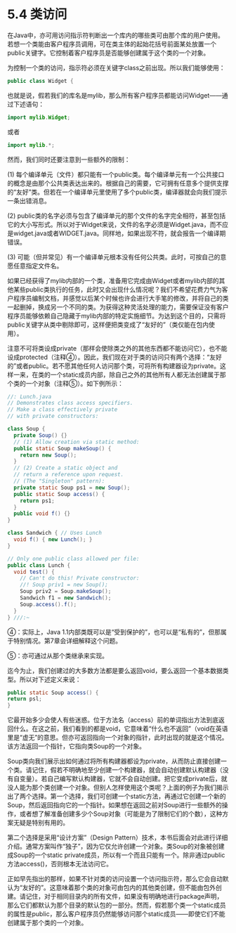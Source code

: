 # 5.4 类访问


在Java中，亦可用访问指示符判断出一个库内的哪些类可由那个库的用户使用。若想一个类能由客户程序员调用，可在类主体的起始花括号前面某处放置一个public关键字。它控制着客户程序员是否能够创建属于这个类的一个对象。

为控制一个类的访问，指示符必须在关键字class之前出现。所以我们能够使用：

``` java
public class Widget {
```

也就是说，假若我们的库名是mylib，那么所有客户程序员都能访问Widget——通过下述语句：

``` java
import mylib.Widget;
```

或者

``` java
import mylib.*;
```

然而，我们同时还要注意到一些额外的限制：

(1) 每个编译单元（文件）都只能有一个public类。每个编译单元有一个公共接口的概念是由那个公共类表达出来的。根据自己的需要，它可拥有任意多个提供支撑的“友好”类。但若在一个编译单元里使用了多个public类，编译器就会向我们提示一条出错消息。

(2) public类的名字必须与包含了编译单元的那个文件的名字完全相符，甚至包括它的大小写形式。所以对于Widget来说，文件的名字必须是Widget.java，而不应是widget.java或者WIDGET.java。同样地，如果出现不符，就会报告一个编译期错误。

(3) 可能（但并常见）有一个编译单元根本没有任何公共类。此时，可按自己的意愿任意指定文件名。

如果已经获得了mylib内部的一个类，准备用它完成由Widget或者mylib内部的其他某些public类执行的任务，此时又会出现什么情况呢？我们不希望花费力气为客户程序员编制文档，并感觉以后某个时候也许会进行大手笔的修改，并将自己的类一起删掉，换成另一个不同的类。为获得这种灵活处理的能力，需要保证没有客户程序员能够依赖自己隐藏于mylib内部的特定实施细节。为达到这个目的，只需将public关键字从类中剔除即可，这样便把类变成了“友好的”（类仅能在包内使用）。

注意不可将类设成private（那样会使除类之外的其他东西都不能访问它），也不能设成protected（注释④）。因此，我们现在对于类的访问只有两个选择：“友好的”或者public。若不愿其他任何人访问那个类，可将所有构建器设为private。这样一来，在类的一个static成员内部，除自己之外的其他所有人都无法创建属于那个类的一个对象（注释⑤）。如下例所示：

``` java
//: Lunch.java
// Demonstrates class access specifiers.
// Make a class effectively private
// with private constructors:

class Soup {
  private Soup() {}
  // (1) Allow creation via static method:
  public static Soup makeSoup() {
    return new Soup();
  }
  // (2) Create a static object and
  // return a reference upon request.
  // (The "Singleton" pattern):
  private static Soup ps1 = new Soup();
  public static Soup access() {
    return ps1;
  }
  public void f() {}
}

class Sandwich { // Uses Lunch
  void f() { new Lunch(); }
}

// Only one public class allowed per file:
public class Lunch {
  void test() {
    // Can't do this! Private constructor:
    //! Soup priv1 = new Soup();
    Soup priv2 = Soup.makeSoup();
    Sandwich f1 = new Sandwich();
    Soup.access().f();
  }
} ///:~
```

④：实际上，Java 1.1内部类既可以是“受到保护的”，也可以是“私有的”，但那属于特别情况。第7章会详细解释这个问题。

⑤：亦可通过从那个类继承来实现。

迄今为止，我们创建过的大多数方法都是要么返回void，要么返回一个基本数据类型。所以对下述定义来说：

``` java
public static Soup access() {
return psl;
}
```

它最开始多少会使人有些迷惑。位于方法名（access）前的单词指出方法到底返回什么。在这之前，我们看到的都是void，它意味着“什么也不返回”（void在英语里是“虚无”的意思。但亦可返回指向一个对象的指针，此时出现的就是这个情况。该方法返回一个指针，它指向类Soup的一个对象。

Soup类向我们展示出如何通过将所有构建器都设为private，从而防止直接创建一个类。请记住，假若不明确地至少创建一个构建器，就会自动创建默认构建器（没有自变量）。若自己编写默认构建器，它就不会自动创建。把它变成private后，就没人能为那个类创建一个对象。但别人怎样使用这个类呢？上面的例子为我们揭示出了两个选择。第一个选择，我们可创建一个static方法，再通过它创建一个新的Soup，然后返回指向它的一个指针。如果想在返回之前对Soup进行一些额外的操作，或者想了解准备创建多少个Soup对象（可能是为了限制它们的个数），这种方案无疑是特别有用的。

第二个选择是采用“设计方案”（Design Pattern）技术，本书后面会对此进行详细介绍。通常方案叫作“独子”，因为它仅允许创建一个对象。类Soup的对象被创建成Soup的一个static private成员，所以有一个而且只能有一个。除非通过public方法access()，否则根本无法访问它。

正如早先指出的那样，如果不针对类的访问设置一个访问指示符，那么它会自动默认为“友好的”。这意味着那个类的对象可由包内的其他类创建，但不能由包外创建。请记住，对于相同目录内的所有文件，如果没有明确地进行package声明，那么它们都默认为那个目录的默认包的一部分。然而，假若那个类一个static成员的属性是public，那么客户程序员仍然能够访问那个static成员——即使它们不能创建属于那个类的一个对象。
